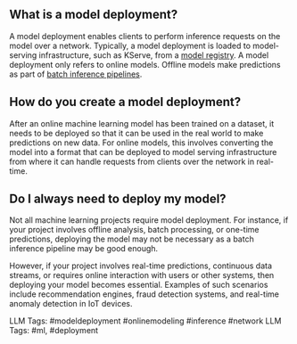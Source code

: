 **What is a model deployment?**
-------------------------------

A model deployment enables clients to perform inference requests on the model over a network. Typically, a model deployment is loaded to model-serving infrastructure, such as KServe, from a [model registry](https://www.hopsworks.ai/dictionary/model-registry). A model deployment only refers to online models. Offline models make predictions as part of [batch inference pipelines](https://www.hopsworks.ai/dictionary/batch-inference-pipeline).

**How do you create a model deployment?**
-----------------------------------------

After an online machine learning model has been trained on a dataset, it needs to be deployed so that it can be used in the real world to make predictions on new data. For online models, this involves converting the model into a format that can be deployed to model serving infrastructure from where it can handle requests from clients over the network in real-time.

**Do I always need to deploy my model?**
----------------------------------------

Not all machine learning projects require model deployment. For instance, if your project involves offline analysis, batch processing, or one-time predictions, deploying the model may not be necessary as a batch inference pipeline may be good enough. 

However, if your project involves real-time predictions, continuous data streams, or requires online interaction with users or other systems, then deploying your model becomes essential. Examples of such scenarios include recommendation engines, fraud detection systems, and real-time anomaly detection in IoT devices. 


LLM Tags:  #modeldeployment #onlinemodeling #inference #network
LLM Tags:  #ml, #deployment